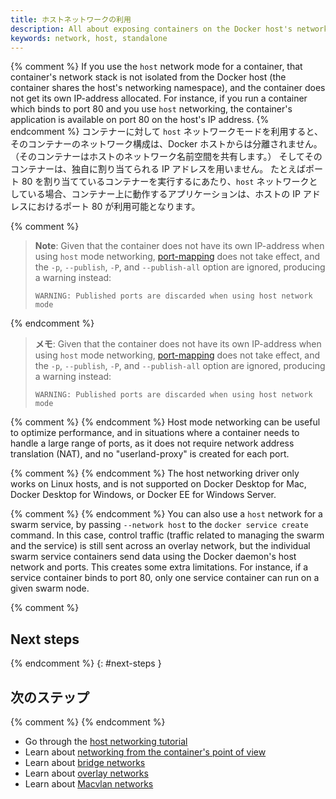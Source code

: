 ```yaml
---
title: ホストネットワークの利用
description: All about exposing containers on the Docker host's network
keywords: network, host, standalone
---
```


{% comment %}
If you use the `host` network mode for a container, that container's network
stack is not isolated from the Docker host (the container shares the host's
networking namespace), and the container does not get its own IP-address allocated.
For instance, if you run a container which binds to port 80 and you use `host`
networking, the container's application is available on port 80 on the host's IP
address.
{% endcomment %}
コンテナーに対して `host` ネットワークモードを利用すると、そのコンテナーのネットワーク構成は、Docker ホストからは分離されません。
（そのコンテナーはホストのネットワーク名前空間を共有します。）
そしてそのコンテナーは、独自に割り当てられる IP アドレスを用いません。
たとえばポート 80 を割り当てているコンテナーを実行するにあたり、`host` ネットワークとしている場合、コンテナー上に動作するアプリケーションは、ホストの IP アドレスにおけるポート 80 が利用可能となります。

{% comment %}
> **Note**: Given that the container does not have its own IP-address when using
> `host` mode networking, [port-mapping](overlay.md#publish-ports) does not
> take effect, and the `-p`, `--publish`, `-P`, and `--publish-all` option are
> ignored, producing a warning instead:
>
> ```
> WARNING: Published ports are discarded when using host network mode
> ```
{% endcomment %}
> **メモ**: Given that the container does not have its own IP-address when using
> `host` mode networking, [port-mapping](overlay.md#publish-ports) does not
> take effect, and the `-p`, `--publish`, `-P`, and `--publish-all` option are
> ignored, producing a warning instead:
>
> ```
> WARNING: Published ports are discarded when using host network mode
> ```

{% comment %}
{% endcomment %}
Host mode networking can be useful to optimize performance, and in situations where
a container needs to handle a large range of ports, as it does not require network
address translation (NAT), and no "userland-proxy" is created for each port.

{% comment %}
{% endcomment %}
The host networking driver only works on Linux hosts, and is not supported on
Docker Desktop for Mac, Docker Desktop for Windows, or Docker EE for Windows Server.

{% comment %}
{% endcomment %}
You can also use a `host` network for a swarm service, by passing `--network host`
to the `docker service create` command. In this case, control traffic (traffic
related to managing the swarm and the service) is still sent across an overlay
network, but the individual swarm service containers send data using the Docker
daemon's host network and ports. This creates some extra limitations. For instance,
if a service container binds to port 80, only one service container can run on a
given swarm node.

{% comment %}
## Next steps
{% endcomment %}
{: #next-steps }
## 次のステップ

{% comment %}
{% endcomment %}
- Go through the [host networking tutorial](network-tutorial-host.md)
- Learn about [networking from the container's point of view](../config/containers/container-networking.md)
- Learn about [bridge networks](bridge.md)
- Learn about [overlay networks](overlay.md)
- Learn about [Macvlan networks](macvlan.md)
